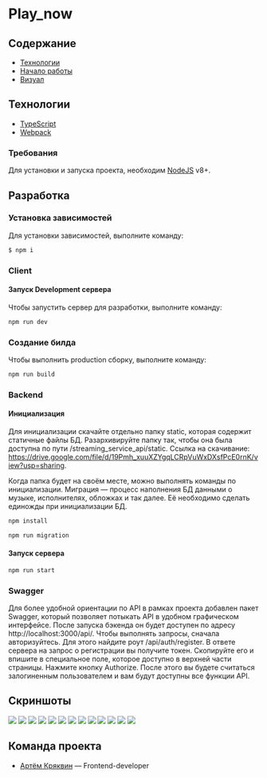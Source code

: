 # Play_now

## Содержание
- [Технологии](#технологии)
- [Начало работы](#разработка)
- [Визуал](#скриншоты)

## Технологии
  - [TypeScript](https://www.typescriptlang.org/)
  - [Webpack](https://webpack.js.org/)

### Требования
Для установки и запуска проекта, необходим [NodeJS](https://nodejs.org/) v8+.

## Разработка
### Установка зависимостей
Для установки зависимостей, выполните команду:
```sh
$ npm i
```
### Client
#### Запуск Development сервера
Чтобы запустить сервер для разработки, выполните команду:
```sh
npm run dev
```

### Создание билда
Чтобы выполнить production сборку, выполните команду: 
```sh
npm run build
```

### Backend
#### Инициализация
Для инициализации скачайте отдельно папку static, которая содержит статичные
файлы БД. Разархивируйте папку так, чтобы она была доступна по пути
/streaming_service_api/static. Ссылка на скачивание: https://drive.google.com/file/d/19Pmh_xuuXZYgqLCRpVuWxDXsfPcE0rnK/view?usp=sharing.

Когда папка будет на своём месте, можно выполнять команды по инициализации.
Миграция — процесс наполнения БД данными о музыке, исполнителях, обложках и так
далее. Её необходимо сделать единожды при инициализации БД.
```sh
npm install
```
```sh
npm run migration
```
#### Запуск сервера
```sh
npm run start
```
### Swagger
Для более удобной ориентации по API в рамках проекта добавлен пакет Swagger,
который позволяет потыкать API в удобном графическом интерфейсе. После запуска
бэкенда он будет доступен по адресу http://localhost:3000/api/.
Чтобы выполнять запросы, сначала авторизуйтесь. Для этого найдите роут
/api/auth/register. В ответе сервера на запрос о регистрации вы получите токен.
Скопируйте его и впишите в специальное поле, которое доступно в верхней части
страницы. Нажмите кнопку Authorize. После этого вы будете считаться залогиненным
пользователем и вам будут доступны все функции API.


## Скриншоты
  ![](./screenshots/chrome_FuYdSy39T1.jpg)
  ![](./screenshots/chrome_lrCaEkqf1b.jpg)
  ![](./screenshots/chrome_Du2LBwRqA2.jpg)
  ![](./screenshots/chrome_6cqXUMH56d.jpg)
  ![](./screenshots/chrome_6Ikwj8C0zs.jpg)
  ![](./screenshots/chrome_hQZWSz0qKO.jpg)
  ![](./screenshots/chrome_M7HH8xJ1TF.jpg)
  ![](./screenshots/chrome_XurtZcvapi.jpg)
  ![](./screenshots/chrome_Y3oNcFS05H.jpg)
  ![](./screenshots/chrome_Y0UYTjKM52.jpg)
  ![](./screenshots/chrome_fJjssCHIDG.jpg)
  ![](./screenshots/chrome_L4zvBtQC5E.jpg)
  ![](./screenshots/chrome_2tnXbrbDnm.jpg)
  

## Команда проекта
- [Артём Кряквин](https://t.me/art_kryy) — Frontend-developer

